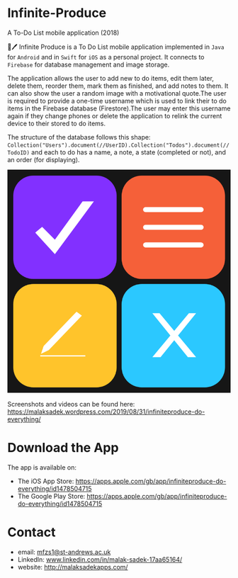 # Infinite-Produce
A To-Do List mobile application (2018)

📖🖊 Infinite Produce is a To Do List mobile application implemented in `Java` for `Android` and in `Swift` for `iOS` as a personal project. It connects to `Firebase` for database management and image storage.

The application allows the user to add new to do items, edit them later, delete them, reorder them, mark them as finished, and add notes to them. It can also show the user a random image with a motivational quote.The user is required to provide a one-time username which is used to link their to do items in the Firebase database (Firestore).The user may enter this username again if they change phones or delete the application to relink the current device to their stored to do items.

The structure of the database follows this shape: `Collection("Users").document(//UserID).Collection("Todos").document(//TodoID)`
and each to do has a name, a note, a state (completed or not), and an order (for displaying).

![picture alt](https://github.com/MalakSadek/Infinite-Produce/blob/master/logo.png "Output Report")

Screenshots and videos can be found here: https://malaksadek.wordpress.com/2019/08/31/infiniteproduce-do-everything/

# Download the App

The app is available on:
* The iOS App Store: https://apps.apple.com/gb/app/infiniteproduce-do-everything/id1478504715
* The Google Play Store: https://apps.apple.com/gb/app/infiniteproduce-do-everything/id1478504715

# Contact

* email: mfzs1@st-andrews.ac.uk
* LinkedIn: www.linkedin.com/in/malak-sadek-17aa65164/
* website: http://malaksadekapps.com/
